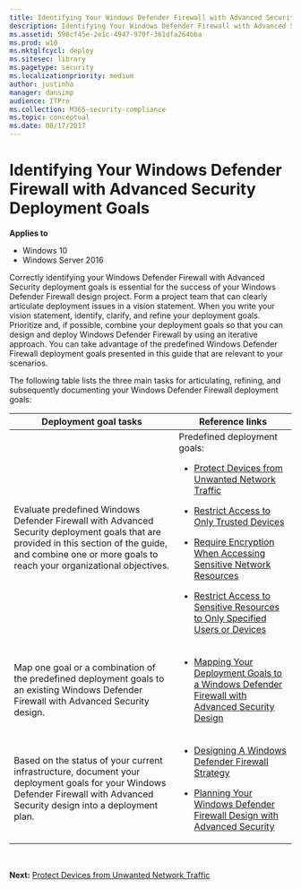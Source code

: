 ```yaml
---
title: Identifying Your Windows Defender Firewall with Advanced Security Deployment Goals (Windows 10)
description: Identifying Your Windows Defender Firewall with Advanced Security Deployment Goals
ms.assetid: 598cf45e-2e1c-4947-970f-361dfa264bba
ms.prod: w10
ms.mktglfcycl: deploy
ms.sitesec: library
ms.pagetype: security
ms.localizationpriority: medium
author: justinha
manager: dansimp
audience: ITPro
ms.collection: M365-security-compliance
ms.topic: conceptual
ms.date: 08/17/2017
---
```


# Identifying Your Windows Defender Firewall with Advanced Security Deployment Goals

**Applies to**
-   Windows 10
-   Windows Server 2016

Correctly identifying your Windows Defender Firewall with Advanced Security deployment goals is essential for the success of your Windows Defender Firewall design project. Form a project team that can clearly articulate deployment issues in a vision statement. When you write your vision statement, identify, clarify, and refine your deployment goals. Prioritize and, if possible, combine your deployment goals so that you can design and deploy Windows Defender Firewall by using an iterative approach. You can take advantage of the predefined Windows Defender Firewall deployment goals presented in this guide that are relevant to your scenarios.

The following table lists the three main tasks for articulating, refining, and subsequently documenting your Windows Defender Firewall deployment goals:

| Deployment goal tasks | Reference links |
| --- | --- |
| Evaluate predefined Windows Defender Firewall with Advanced Security deployment goals that are provided in this section of the guide, and combine one or more goals to reach your organizational objectives. | Predefined deployment goals:  <p><ul><li>[Protect Devices from Unwanted Network Traffic](protect-devices-from-unwanted-network-traffic.md)</li><p><li>[Restrict Access to Only Trusted Devices](restrict-access-to-only-trusted-devices.md)</li> <p><li>[Require Encryption When Accessing Sensitive Network Resources](require-encryption-when-accessing-sensitive-network-resources.md)</li> <p><li>[Restrict Access to Sensitive Resources to Only Specified Users or Devices](restrict-access-to-only-specified-users-or-devices.md)</li></ul>
| Map one goal or a combination of the predefined deployment goals to an existing Windows Defender Firewall with Advanced Security design. | <ul><li>[Mapping Your Deployment Goals to a Windows Defender Firewall with Advanced Security Design](mapping-your-deployment-goals-to-a-windows-firewall-with-advanced-security-design.md)</li></ul>
| Based on the status of your current infrastructure, document your deployment goals for your Windows Defender Firewall with Advanced Security design into a deployment plan. | <ul><li>[Designing A Windows Defender Firewall Strategy](designing-a-windows-firewall-with-advanced-security-strategy.md)</li> <p><li>[Planning Your Windows Defender Firewall Design with Advanced Security](planning-your-windows-firewall-with-advanced-security-design.md)</li></ul>
<br />

**Next:** [Protect Devices from Unwanted Network Traffic](protect-devices-from-unwanted-network-traffic.md)
